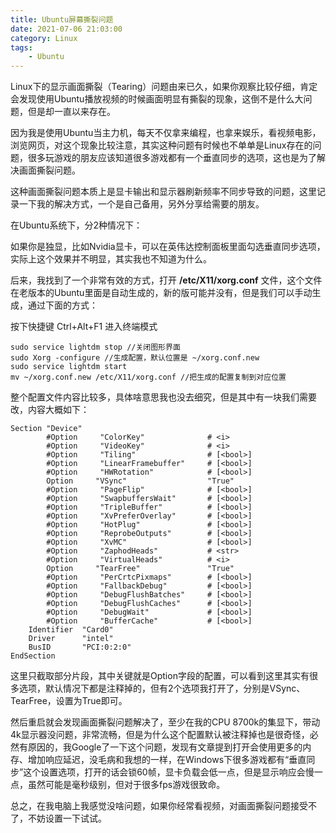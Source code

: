 ```yaml
---
title: Ubuntu屏幕撕裂问题
date: 2021-07-06 21:03:00
category: Linux
tags: 
    - Ubuntu
---
```

Linux下的显示画面撕裂（Tearing）问题由来已久，如果你观察比较仔细，肯定会发现使用Ubuntu播放视频的时候画面明显有撕裂的现象，这倒不是什么大问题，但是却一直以来存在。

因为我是使用Ubuntu当主力机，每天不仅拿来编程，也拿来娱乐，看视频电影，浏览网页，对这个现象比较注意，其实这种问题有时候也不单单是Linux存在的问题，很多玩游戏的朋友应该知道很多游戏都有一个垂直同步的选项，这也是为了解决画面撕裂问题。

这种画面撕裂问题本质上是显卡输出和显示器刷新频率不同步导致的问题，这里记录一下我的解决方式，一个是自己备用，另外分享给需要的朋友。

<!--more-->

在Ubuntu系统下，分2种情况下：

如果你是独显，比如Nvidia显卡，可以在英伟达控制面板里面勾选垂直同步选项，实际上这个效果并不明显，其实我也不知道为什么。

后来，我找到了一个非常有效的方式，打开 **/etc/X11/xorg.conf** 文件，这个文件在老版本的Ubuntu里面是自动生成的，新的版可能并没有，但是我们可以手动生成，通过下面的方式：

按下快捷键 Ctrl+Alt+F1 进入终端模式
```
sudo service lightdm stop //关闭图形界面
sudo Xorg -configure //生成配置，默认位置是 ~/xorg.conf.new
sudo service lightdm start
mv ~/xorg.conf.new /etc/X11/xorg.conf //把生成的配置复制到对应位置
```

整个配置文件内容比较多，具体啥意思我也没去细究，但是其中有一块我们需要改，内容大概如下：
```
Section "Device"
        #Option     "ColorKey"           	# <i>
        #Option     "VideoKey"           	# <i>
        #Option     "Tiling"             	# [<bool>]
        #Option     "LinearFramebuffer"  	# [<bool>]
        #Option     "HWRotation"         	# [<bool>]
        Option     "VSync"              	"True"
        #Option     "PageFlip"           	# [<bool>]
        #Option     "SwapbuffersWait"    	# [<bool>]
        #Option     "TripleBuffer"       	# [<bool>]
        #Option     "XvPreferOverlay"    	# [<bool>]
        #Option     "HotPlug"            	# [<bool>]
        #Option     "ReprobeOutputs"     	# [<bool>]
        #Option     "XvMC"               	# [<bool>]
        #Option     "ZaphodHeads"        	# <str>
        #Option     "VirtualHeads"       	# <i>
        Option     "TearFree"           	"True"
        #Option     "PerCrtcPixmaps"     	# [<bool>]
        #Option     "FallbackDebug"      	# [<bool>]
        #Option     "DebugFlushBatches"  	# [<bool>]
        #Option     "DebugFlushCaches"   	# [<bool>]
        #Option     "DebugWait"          	# [<bool>]
        #Option     "BufferCache"        	# [<bool>]
    Identifier  "Card0"
    Driver      "intel"
    BusID       "PCI:0:2:0"
EndSection
```
这里只截取部分片段，其中关键就是Option字段的配置，可以看到这里其实有很多选项，默认情况下都是注释掉的，但有2个选项我打开了，分别是VSync、TearFree，设置为True即可。

然后重启就会发现画面撕裂问题解决了，至少在我的CPU 8700k的集显下，带动4k显示器没问题，非常流畅，但是为什么这个配置默认被注释掉也是很奇怪，必然有原因的，我Google了一下这个问题，发现有文章提到打开会使用更多的内存、增加响应延迟，没毛病和我想的一样，在Windows下很多游戏都有“垂直同步”这个设置选项，打开的话会锁60帧，显卡负载会低一点，但是显示响应会慢一点，虽然可能是毫秒级别，但对于很多fps游戏很致命。

总之，在我电脑上我感觉没啥问题，如果你经常看视频，对画面撕裂问题接受不了，不妨设置一下试试。